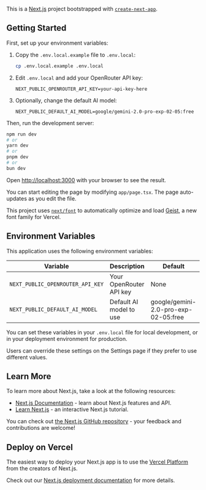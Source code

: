 This is a [Next.js](https://nextjs.org) project bootstrapped with [`create-next-app`](https://nextjs.org/docs/app/api-reference/cli/create-next-app).

## Getting Started

First, set up your environment variables:

1. Copy the `.env.local.example` file to `.env.local`:
   ```bash
   cp .env.local.example .env.local
   ```

2. Edit `.env.local` and add your OpenRouter API key:
   ```
   NEXT_PUBLIC_OPENROUTER_API_KEY=your-api-key-here
   ```

3. Optionally, change the default AI model:
   ```
   NEXT_PUBLIC_DEFAULT_AI_MODEL=google/gemini-2.0-pro-exp-02-05:free
   ```

Then, run the development server:

```bash
npm run dev
# or
yarn dev
# or
pnpm dev
# or
bun dev
```

Open [http://localhost:3000](http://localhost:3000) with your browser to see the result.

You can start editing the page by modifying `app/page.tsx`. The page auto-updates as you edit the file.

This project uses [`next/font`](https://nextjs.org/docs/app/building-your-application/optimizing/fonts) to automatically optimize and load [Geist](https://vercel.com/font), a new font family for Vercel.

## Environment Variables

This application uses the following environment variables:

| Variable | Description | Default |
|----------|-------------|---------|
| `NEXT_PUBLIC_OPENROUTER_API_KEY` | Your OpenRouter API key | None |
| `NEXT_PUBLIC_DEFAULT_AI_MODEL` | Default AI model to use | google/gemini-2.0-pro-exp-02-05:free |

You can set these variables in your `.env.local` file for local development, or in your deployment environment for production.

Users can override these settings on the Settings page if they prefer to use different values.

## Learn More

To learn more about Next.js, take a look at the following resources:

- [Next.js Documentation](https://nextjs.org/docs) - learn about Next.js features and API.
- [Learn Next.js](https://nextjs.org/learn) - an interactive Next.js tutorial.

You can check out [the Next.js GitHub repository](https://github.com/vercel/next.js) - your feedback and contributions are welcome!

## Deploy on Vercel

The easiest way to deploy your Next.js app is to use the [Vercel Platform](https://vercel.com/new?utm_medium=default-template&filter=next.js&utm_source=create-next-app&utm_campaign=create-next-app-readme) from the creators of Next.js.

Check out our [Next.js deployment documentation](https://nextjs.org/docs/app/building-your-application/deploying) for more details.

